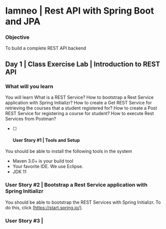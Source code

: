# Iamneo | Rest API with Spring Boot and JPA

### Objective
To build a complete REST API backend

## Day 1 | Class Exercise Lab | Introduction to REST API
 
### What will you learn
You will learn
 What is a REST Service?
 How to bootstrap a Rest Service application with Spring Initializr?
 How to create a Get REST Service for retrieving the courses that a student registered for?
 How to create a Post REST Service for registering a course for student?
 How to execute Rest Services from Postman? 

- [ ] #### User Story #1 | Tools and Setup
You should be able to install the following tools in the system
* Maven 3.0+ is your build tool
* Your favorite IDE. We use Eclipse.
* JDK 11

### User Story #2 | Bootstrap a Rest Service application with Spring Initializr
You should be able to bootstrap the REST Services with Spring Initializr. To do this, click [https://start.spring.io/]. 

### User Story #3 | 



